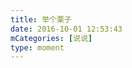 ```yaml
---
title: 举个栗子
date: 2016-10-01 12:53:43
mCategories: [说说]
type: moment
---
```


<div id="pics-20161001125343"></div>

<script>
var data = [
    {"link": "2016-10-01_000000.jpeg", "type": "shuoshuo"}
];
picsRender(data, "pics-20161001125343");
</script>

